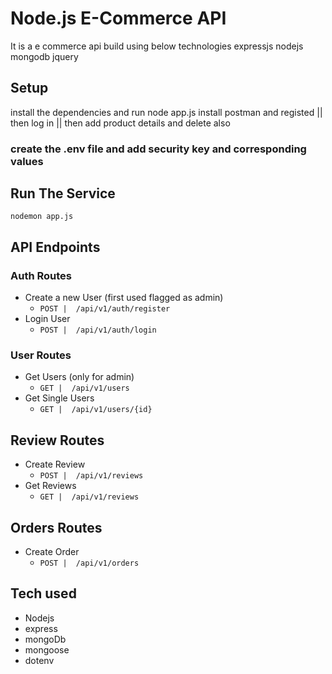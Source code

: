 # Node.js E-Commerce API

It is a e commerce api build using below technologies
expressjs
nodejs
mongodb
jquery

## Setup

    
install the dependencies and run node app.js
install postman and registed || then log in || then add product details and delete also

### create the .env file and add security key and corresponding values


## Run The Service

    nodemon app.js

## API Endpoints

### Auth Routes

- Create a new User (first used flagged as admin)
  - ```POST |  /api/v1/auth/register```
- Login User
  - ```POST |  /api/v1/auth/login```

### User Routes

- Get Users (only for admin)
  - ```GET |  /api/v1/users```
- Get Single Users
  - ```GET |  /api/v1/users/{id}```


## Review Routes

- Create Review
  - ```POST |  /api/v1/reviews```
- Get Reviews
  - ```GET |  /api/v1/reviews```




## Orders Routes

- Create Order
  - ```POST |  /api/v1/orders```




## Tech used

- Nodejs
- express
- mongoDb
- mongoose
- dotenv




